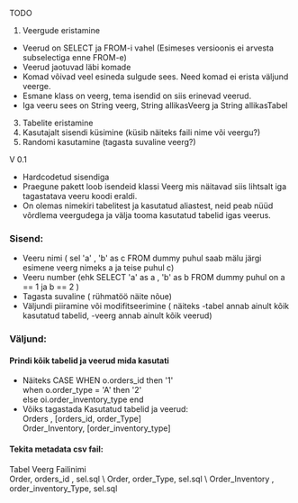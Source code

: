 TODO

1) Veergude eristamine
  -  Veerud on SELECT ja FROM-i vahel (Esimeses versioonis ei arvesta subselectiga enne FROM-e)  
  -  Veerud jaotuvad läbi komade
  -  Komad võivad veel esineda sulgude sees. Need komad ei erista väljund veerge.
  -  Esmane klass on veerg, tema isendid on siis erinevad veerud.
  -  Iga veeru sees on String veerg, String allikasVeerg ja String allikasTabel
3) Tabelite eristamine
4) Kasutajalt sisendi küsimine (küsib näiteks faili nime või veergu?)
5) Randomi kasutamine (tagasta suvaline veerg?)




V 0.1
  - Hardcodetud sisendiga
  - Praegune pakett loob isendeid klassi Veerg mis näitavad siis lihtsalt iga tagastatava veeru koodi eraldi.
  - On olemas nimekiri tabelitest ja kasutatud aliastest, neid peab nüüd võrdlema veergudega ja välja tooma kasutatud tabelid igas veerus.


### Sisend:
 - Veeru nimi ( sel 'a' , 'b' as c FROM dummy puhul saab mälu järgi esimene veerg nimeks a ja teise puhul c)
 - Veeru number (ehk SELECT 'a' as a , 'b' as b FROM dummy puhul on a == 1 ja b == 2 )
 - Tagasta suvaline ( rühmatöö näite nõue)
 - Väljundi piiramine või modifitseerimine ( näiteks -tabel annab ainult kõik kasutatud tabelid, -veerg annab ainult kõik veerud)

### Väljund:

 #### Prindi kõik tabelid ja veerud mida kasutati
  - Näiteks
  CASE WHEN o.orders_id then '1' \
  when o.order_type = 'A' then '2' \
  else oi.order_inventory_type end 
  -  Võiks tagastada 
  Kasutatud tabelid ja veerud: \
  Orders , [orders_id, order_Type] \
  Order_Inventory, [order_inventory_type] 

#### Tekita metadata csv fail:
  Tabel Veerg Failinimi \
  Order, orders_id , sel.sql \ 
  Order, order_Type, sel.sql \ 
  Order_Inventory , order_inventory_Type, sel.sql 




